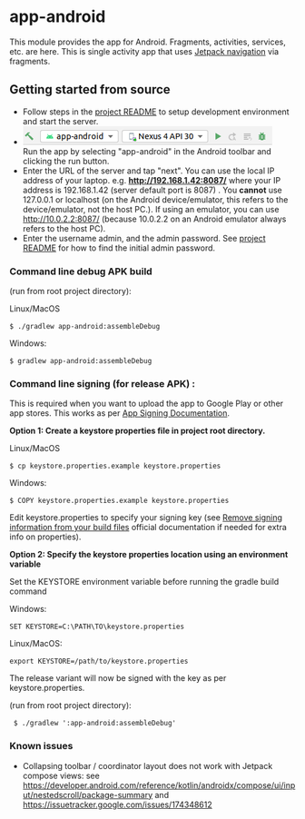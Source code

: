 # app-android

This module provides the app for Android. Fragments, activities, services, etc. are here. This is 
single activity app that uses [Jetpack navigation](https://developer.android.com/guide/navigation) 
via fragments.

## Getting started from source

* Follow steps in the [project README](../#development-environment-setup) to setup development
  environment and start the server.
* ![android run screenshot](android-run.png)  
Run the app by selecting "app-android" in the Android toolbar and clicking the run button.
* Enter the URL of the server and tap "next". You can use the local IP address of your laptop. e.g.
__http://192.168.1.42:8087/__ where your IP address is 192.168.1.42 (server default port is 8087) . 
You __cannot__ use 127.0.0.1 or localhost (on the Android device/emulator, this refers to the 
device/emulator, not the host PC.). If using an emulator, you can use http://10.0.2.2:8087/ (because
10.0.2.2 on an Android emulator always refers to the host PC).
* Enter the username admin, and the admin password. See [project README](../#development-environment-setup)
for how to find the initial admin password.

### Command line debug APK build

(run from root project directory):

Linux/MacOS
```
$ ./gradlew app-android:assembleDebug
```
Windows:
```
$ gradlew app-android:assembleDebug
```

### Command line signing (for release APK) :

This is required when you want to upload the app to Google Play or other app stores. This works
as per [App Signing Documentation](https://developer.android.com/studio/publish/app-signing).

**Option 1: Create a keystore properties file in project root directory.**

Linux/MacOS
```
$ cp keystore.properties.example keystore.properties
```
Windows:
```
$ COPY keystore.properties.example keystore.properties
```

Edit keystore.properties to specify your signing key (see
[Remove signing information from your build files](https://developer.android.com/studio/publish/app-signing#secure-shared-keystore)
official documentation if needed for extra info on properties).

**Option 2: Specify the keystore properties location using an environment variable**

Set the KEYSTORE environment variable before running the gradle build command

Windows:
```
SET KEYSTORE=C:\PATH\TO\keystore.properties
```
Linux/MacOS:
```
export KEYSTORE=/path/to/keystore.properties
```

The release variant will now be signed with the key as per keystore.properties.


(run from root project directory):

```
 $ ./gradlew ':app-android:assembleDebug'
```


### Known issues
* Collapsing toolbar / coordinator layout does not work with Jetpack compose views: see https://developer.android.com/reference/kotlin/androidx/compose/ui/input/nestedscroll/package-summary 
and https://issuetracker.google.com/issues/174348612
